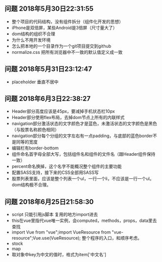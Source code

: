## 问题 2018年5月30日22:31:55
- 整个项目的代码结构，没有组件拆分（组件化开发的思想）
- iPhone是双倍屏，某些Android是3倍屏（尺寸量大了）
- dom结构的组织不合理
- 为什么不用开发环境
- 怎么把本地的一个目录作为一个git项目提交到github
- normalize.css 把所有浏览器中不一致的默认值定义成一致


## 问题 2018年5月31日23:12:47
- placeholder 垂直不居中

## 问题 2018年6月3日22:38:27
- Header部分高度应该是45px，要减掉手机状态栏10px
- Header部分使用flex布局，去掉dom节点上所有的内联样式
- navigation部分激活状态的文字颜色才是蓝色，未激活状态的文字颜色是黑色（与股票名称颜色相同）
- navigation部分每个分组的文字左右有一点padding，与底部的蓝色border不是同等的宽度
- 编辑栏有border-bottom
- 组件命名首字母全部大写，包括组件名和组件的文件名（跟Header组件保持一致）
- percent命名换掉，这个名字不能概况整个组件的主要功能
- 配置SASS支持，接下来的CSS全部用SASS写
- 股票列表里面，应该是整个列表一个ul，一行一个li，不应该是一行一个ul。dom结构极不合理。

## 问题 2018年6月25日21:58:30
- script 只能引用js脚本 复用的地方import进去
- this在vue里指代vue唯一实例，会computed，methods，props，data里去查找
- import Vue from "vue";import VueResource from "vue-resource";Vue.use(VueResource); 整个程序的入口，和顺序考虑。
- stock
- map
- 取对象中key为中文的值时，格式为item['中文名']
